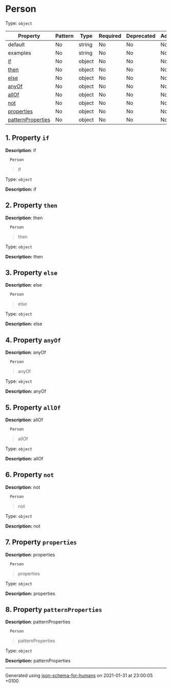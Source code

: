 # Person

Type: `object`

| Property | Pattern | Type | Required | Deprecated | Additional | Description |
| -------- | ------- | ---- | -------- | ---------- | ---------- | ----------- |
|default|No|string|No|No| No|default|
|examples|No|string|No|No| No|examples|
| [if](#if)|No|object|No|No| No|if|
| [then](#then)|No|object|No|No| No|then|
| [else](#else)|No|object|No|No| No|else|
| [anyOf](#anyOf)|No|object|No|No| No|anyOf|
| [allOf](#allOf)|No|object|No|No| No|allOf|
| [not](#not)|No|object|No|No| No|not|
| [properties](#properties)|No|object|No|No| No|properties|
| [patternProperties](#patternProperties)|No|object|No|No| No|patternProperties|

## <a name="if"></a> 1. Property `if`

**Description**:  if

      Person
 >   if

Type: `object`

**Description:** if

## <a name="then"></a> 2. Property `then`

**Description**:  then

      Person
 >   then

Type: `object`

**Description:** then

## <a name="else"></a> 3. Property `else`

**Description**:  else

      Person
 >   else

Type: `object`

**Description:** else

## <a name="anyOf"></a> 4. Property `anyOf`

**Description**:  anyOf

      Person
 >   anyOf

Type: `object`

**Description:** anyOf

## <a name="allOf"></a> 5. Property `allOf`

**Description**:  allOf

      Person
 >   allOf

Type: `object`

**Description:** allOf

## <a name="not"></a> 6. Property `not`

**Description**:  not

      Person
 >   not

Type: `object`

**Description:** not

## <a name="properties"></a> 7. Property `properties`

**Description**:  properties

      Person
 >   properties

Type: `object`

**Description:** properties

## <a name="patternProperties"></a> 8. Property `patternProperties`

**Description**:  patternProperties

      Person
 >   patternProperties

Type: `object`

**Description:** patternProperties

----------------------------------------------------------------------------------------------------------------------------
Generated using [json-schema-for-humans](https://github.com/coveooss/json-schema-for-humans) on 2021-01-31 at 23:00:05 +0100
